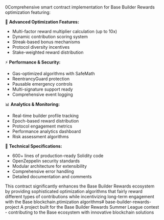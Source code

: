 0Comprehensive smart contract implementation for Base Builder Rewards optimization featuring:

🚀 **Advanced Optimization Features:**
- Multi-factor reward multiplier calculation (up to 10x)
- Dynamic contribution scoring system
- Streak-based bonus mechanisms
- Protocol diversity incentives
- Stake-weighted reward distribution

⚡ **Performance & Security:**
- Gas-optimized algorithms with SafeMath
- ReentrancyGuard protection
- Pausable emergency controls
- Multi-signature support ready
- Comprehensive event logging

📊 **Analytics & Monitoring:**
- Real-time builder profile tracking
- Epoch-based reward distribution
- Protocol engagement metrics
- Performance analytics dashboard
- Risk assessment algorithms

🔧 **Technical Specifications:**
- 600+ lines of production-ready Solidity code
- OpenZeppelin security standards
- Modular architecture for extensibility
- Comprehensive error handling
- Detailed documentation and comments

This contract significantly enhances the Base Builder Rewards ecosystem by providing sophisticated optimization algorithms that fairly reward different types of contributions while incentivizing long-term engagement with the Base blockchain.ptimization algorithms# base-builder-rewards-project
A project built for the Base Builder Rewards Summer League contest - contributing to the Base ecosystem with innovative blockchain solutions
